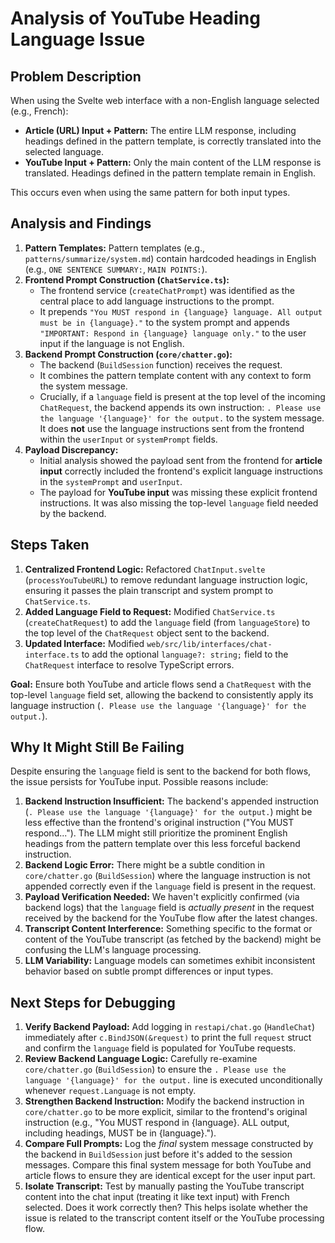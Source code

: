 # Analysis of YouTube Heading Language Issue

## Problem Description

When using the Svelte web interface with a non-English language selected (e.g., French):
- **Article (URL) Input + Pattern:** The entire LLM response, including headings defined in the pattern template, is correctly translated into the selected language.
- **YouTube Input + Pattern:** Only the main content of the LLM response is translated. Headings defined in the pattern template remain in English.

This occurs even when using the same pattern for both input types.

## Analysis and Findings

1.  **Pattern Templates:** Pattern templates (e.g., `patterns/summarize/system.md`) contain hardcoded headings in English (e.g., `ONE SENTENCE SUMMARY:`, `MAIN POINTS:`).
2.  **Frontend Prompt Construction (`ChatService.ts`):**
    *   The frontend service (`createChatPrompt`) was identified as the central place to add language instructions to the prompt.
    *   It prepends `"You MUST respond in {language} language. All output must be in {language}."` to the system prompt and appends `"IMPORTANT: Respond in {language} language only."` to the user input if the language is not English.
3.  **Backend Prompt Construction (`core/chatter.go`):**
    *   The backend (`BuildSession` function) receives the request.
    *   It combines the pattern template content with any context to form the system message.
    *   Crucially, if a `language` field is present at the top level of the incoming `ChatRequest`, the backend appends its own instruction: `. Please use the language '{language}' for the output.` to the system message. It does **not** use the language instructions sent from the frontend within the `userInput` or `systemPrompt` fields.
4.  **Payload Discrepancy:**
    *   Initial analysis showed the payload sent from the frontend for **article input** correctly included the frontend's explicit language instructions in the `systemPrompt` and `userInput`.
    *   The payload for **YouTube input** was missing these explicit frontend instructions. It was also missing the top-level `language` field needed by the backend.

## Steps Taken

1.  **Centralized Frontend Logic:** Refactored `ChatInput.svelte` (`processYouTubeURL`) to remove redundant language instruction logic, ensuring it passes the plain transcript and system prompt to `ChatService.ts`.
2.  **Added Language Field to Request:** Modified `ChatService.ts` (`createChatRequest`) to add the `language` field (from `languageStore`) to the top level of the `ChatRequest` object sent to the backend.
3.  **Updated Interface:** Modified `web/src/lib/interfaces/chat-interface.ts` to add the optional `language?: string;` field to the `ChatRequest` interface to resolve TypeScript errors.

**Goal:** Ensure both YouTube and article flows send a `ChatRequest` with the top-level `language` field set, allowing the backend to consistently apply its language instruction (`. Please use the language '{language}' for the output.`).

## Why It Might Still Be Failing

Despite ensuring the `language` field is sent to the backend for both flows, the issue persists for YouTube input. Possible reasons include:

1.  **Backend Instruction Insufficient:** The backend's appended instruction (`. Please use the language '{language}' for the output.`) might be less effective than the frontend's original instruction ("You MUST respond..."). The LLM might still prioritize the prominent English headings from the pattern template over this less forceful backend instruction.
2.  **Backend Logic Error:** There might be a subtle condition in `core/chatter.go` (`BuildSession`) where the language instruction is not appended correctly even if the `language` field is present in the request.
3.  **Payload Verification Needed:** We haven't explicitly confirmed (via backend logs) that the `language` field is *actually present* in the request received by the backend for the YouTube flow after the latest changes.
4.  **Transcript Content Interference:** Something specific to the format or content of the YouTube transcript (as fetched by the backend) might be confusing the LLM's language processing.
5.  **LLM Variability:** Language models can sometimes exhibit inconsistent behavior based on subtle prompt differences or input types.

## Next Steps for Debugging

1.  **Verify Backend Payload:** Add logging in `restapi/chat.go` (`HandleChat`) immediately after `c.BindJSON(&request)` to print the full `request` struct and confirm the `language` field is populated for YouTube requests.
2.  **Review Backend Language Logic:** Carefully re-examine `core/chatter.go` (`BuildSession`) to ensure the `. Please use the language '{language}' for the output.` line is executed unconditionally whenever `request.Language` is not empty.
3.  **Strengthen Backend Instruction:** Modify the backend instruction in `core/chatter.go` to be more explicit, similar to the frontend's original instruction (e.g., "You MUST respond in {language}. ALL output, including headings, MUST be in {language}.").
4.  **Compare Full Prompts:** Log the *final* system message constructed by the backend in `BuildSession` just before it's added to the session messages. Compare this final system message for both YouTube and article flows to ensure they are identical except for the user input part.
5.  **Isolate Transcript:** Test by manually pasting the YouTube transcript content into the chat input (treating it like text input) with French selected. Does it work correctly then? This helps isolate whether the issue is related to the transcript content itself or the YouTube processing flow.
